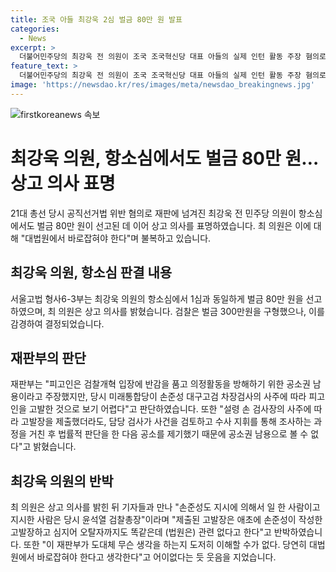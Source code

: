 ```yaml
---
title: 조국 아들 최강욱 2심 벌금 80만 원 발표
categories:
  - News
excerpt: >
  더불어민주당의 최강욱 전 의원이 조국 조국혁신당 대표 아들의 실제 인턴 활동 주장 혐의로 벌금 80만 원 선고받으며 항소심에서도 무죄를 받지 못했다. 최 의원은 상고 의사를 밝히고, 재판부의 판단에 대해 불만을 토로하며 대법원에서의 바로잡힘이 필요하다고 언급했다. 공직선거법 위반 혐의는 유죄 판결을 받고, 검찰과의 항소 소송 중이다.
feature_text: >
  더불어민주당의 최강욱 전 의원이 조국 조국혁신당 대표 아들의 실제 인턴 활동 주장 혐의로 벌금 80만 원 선고받으며 항소심에서도 무죄를 받지 못했다. 최 의원은 상고 의사를 밝히고, 재판부의 판단에 대해 불만을 토로하며 대법원에서의 바로잡힘이 필요하다고 언급했다. 공직선거법 위반 혐의는 유죄 판결을 받고, 검찰과의 항소 소송 중이다.
image: 'https://newsdao.kr/res/images/meta/newsdao_breakingnews.jpg'
---
```


<p><img src="https://newsdao.kr/res/images/meta/newsdao_breakingnews.jpg" alt="firstkoreanews 속보" /></p>

<h1>최강욱 의원, 항소심에서도 벌금 80만 원…상고 의사 표명</h1>

<p data-ke-size="size16">21대 총선 당시 공직선거법 위반 혐의로 재판에 넘겨진 최강욱 전 민주당 의원이 항소심에서도 벌금 80만 원이 선고된 데 이어 상고 의사를 표명하였습니다. 최 의원은 이에 대해 "대법원에서 바로잡혀야 한다"며 불복하고 있습니다.</p>

<h2 data-ke-size="size26">최강욱 의원, 항소심 판결 내용</h2>

<p data-ke-size="size16">서울고법 형사6-3부는 최강욱 의원의 항소심에서 1심과 동일하게 벌금 80만 원을 선고하였으며, 최 의원은 상고 의사를 밝혔습니다. 검찰은 벌금 300만원을 구형했으나, 이를 감경하여 결정되었습니다.</p>

<h2 data-ke-size="size26">재판부의 판단</h2>

<p data-ke-size="size16">재판부는 "피고인은 검찰개혁 입장에 반감을 품고 의정활동을 방해하기 위한 공소권 남용이라고 주장했지만, 당시 미래통합당이 손준성 대구고검 차장검사의 사주에 따라 피고인을 고발한 것으로 보기 어렵다"고 판단하였습니다. 또한 "설령 손 검사장의 사주에 따라 고발장을 제출했더라도, 담당 검사가 사건을 검토하고 수사 지휘를 통해 조사하는 과정을 거친 후 법률적 판단을 한 다음 공소를 제기했기 때문에 공소권 남용으로 볼 수 없다"고 밝혔습니다.</p>

<h2 data-ke-size="size26">최강욱 의원의 반박</h2>

<p data-ke-size="size16">최 의원은 상고 의사를 밝힌 뒤 기자들과 만나 "손준성도 지시에 의해서 일 한 사람이고 지시한 사람은 당시 윤석열 검찰총장"이라며 "제출된 고발장은 애초에 손준성이 작성한 고발장하고 심지어 오탈자까지도 똑같은데 (법원은) 관련 없다고 한다"고 반박하였습니다. 또한 "이 재판부가 도대체 무슨 생각을 하는지 도저히 이해할 수가 없다. 당연히 대법원에서 바로잡혀야 한다고 생각한다"고 어이없다는 듯 웃음을 지었습니다.</p>


